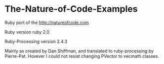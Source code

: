 The-Nature-of-Code-Examples
===========================

Ruby port of the http://natureofcode.com

Ruby version ruby 2.0

Ruby-Processing version 2.4.3

Mainly as created by Dan Shiffman, and translated to ruby-processing by Pierre-Pat. Hovever I could not resist changing PVector to vecmath classes.
